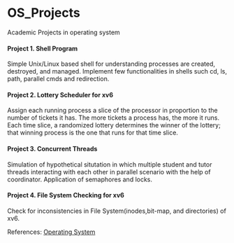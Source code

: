 # OS_Projects
Academic Projects in operating system


#### Project 1. Shell Program

 Simple Unix/Linux based shell for understanding processes are created, destroyed, and managed.
 Implement few functionalities  in shells such cd, ls, path, parallel cmds and redirection. 

#### Project 2. Lottery Scheduler for xv6 
Assign each running process a slice of the processor in proportion
to the number of tickets it has. The more tickets a process has, the more it runs. Each
time slice, a randomized lottery determines the winner of the lottery; that winning
process is the one that runs for that time slice.

#### Project 3. Concurrent Threads
Simulation of hypothetical situtation in which multiple student and tutor threads interacting with each other in parallel 
scenario with the help of coordinator. Application of semaphores and locks. 

#### Project 4. File System Checking for xv6
Check for inconsistencies in File System(inodes,bit-map, and directories) of xv6.
  


References: [Operating System](http://pages.cs.wisc.edu/~remzi/OSTEP/) 



  


